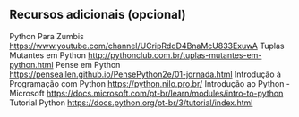 ## Recursos adicionais (opcional)
Python Para Zumbis https://www.youtube.com/channel/UCripRddD4BnaMcU833ExuwA
Tuplas Mutantes em Python http://pythonclub.com.br/tuplas-mutantes-em-python.html
Pense em Python https://penseallen.github.io/PensePython2e/01-jornada.html
Introdução à Programação com Python https://python.nilo.pro.br/
Introdução ao Python - Microsoft https://docs.microsoft.com/pt-br/learn/modules/intro-to-python
Tutorial Python https://docs.python.org/pt-br/3/tutorial/index.html
 